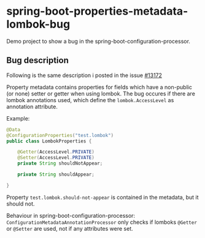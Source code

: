 # spring-boot-properties-metadata-lombok-bug

Demo project to show a bug in the spring-boot-configuration-processor.

## Bug description

Following is the same description i posted in the issue [#13172](https://github.com/spring-projects/spring-boot/issues/13172)

Property metadata contains properties for fields which have a non-public (or none) setter or getter when using lombok. The bug occures if 
there are lombok annotations used, which define the `lombok.AccessLevel` as annotation attribute.

Example:

```java 
@Data
@ConfigurationProperties("test.lombok")
public class LombokProperties {

	@Getter(AccessLevel.PRIVATE)
	@Setter(AccessLevel.PRIVATE)
	private String shouldNotAppear;

	private String shouldAppear;

}
```

Property `test.lombok.should-not-appear` is contained in the metadata, but it should not.

Behaviour in spring-boot-configuration-processor: `ConfigurationMetadataAnnotationProcessor` only checks if lomboks `@Getter` or `@Setter` are used, not if any attributes were set.
